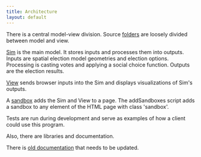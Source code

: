 ```yaml
---
title: Architecture
layout: default
---
```


There is a central model-view division. Source [folders](folders.md) are loosely divided between model and view.

[Sim](sim.md) is the main model. It stores inputs and processes them into outputs. Inputs are spatial election model geometries and election options. Processing is casting votes and applying a social choice function. Outputs are the election results.

[View](view.md) sends browser inputs into the Sim and displays visualizations of Sim's outputs.

A [sandbox](sandbox.md) adds the Sim and View to a page. The addSandboxes script adds a sandbox to any element of the HTML page with class 'sandbox'.

Tests are run during development and serve as examples of how a client could use this program.

Also, there are libraries and documentation. 

There is [old documentation](architecture_old.md) that needs to be updated.